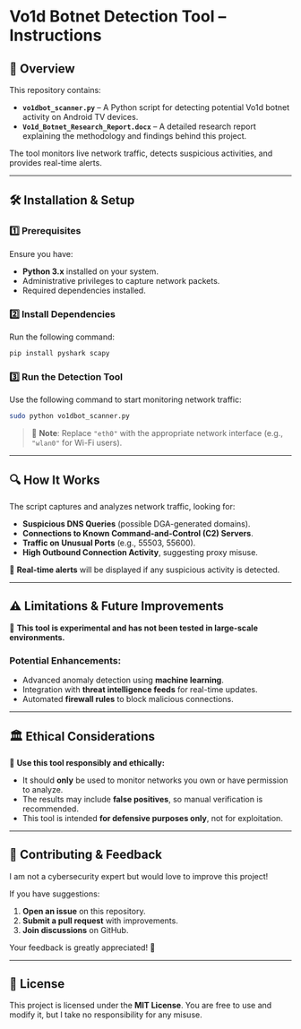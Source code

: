 # Vo1d Botnet Detection Tool – Instructions

## 📌 Overview

This repository contains:
- **`vo1dbot_scanner.py`** – A Python script for detecting potential Vo1d botnet activity on Android TV devices.
- **`Vo1d_Botnet_Research_Report.docx`** – A detailed research report explaining the methodology and findings behind this project.

The tool monitors live network traffic, detects suspicious activities, and provides real-time alerts.

---

## 🛠️ Installation & Setup

### 1️⃣ Prerequisites
Ensure you have:
- **Python 3.x** installed on your system.
- Administrative privileges to capture network packets.
- Required dependencies installed.

### 2️⃣ Install Dependencies
Run the following command:

```bash
pip install pyshark scapy
```

### 3️⃣ Run the Detection Tool
Use the following command to start monitoring network traffic:

```bash
sudo python vo1dbot_scanner.py
```

> 🔹 **Note**: Replace `"eth0"` with the appropriate network interface (e.g., `"wlan0"` for Wi-Fi users).

---

## 🔍 How It Works

The script captures and analyzes network traffic, looking for:
- **Suspicious DNS Queries** (possible DGA-generated domains).
- **Connections to Known Command-and-Control (C2) Servers**.
- **Traffic on Unusual Ports** (e.g., 55503, 55600).
- **High Outbound Connection Activity**, suggesting proxy misuse.

🚨 **Real-time alerts** will be displayed if any suspicious activity is detected.

---

## ⚠️ Limitations & Future Improvements

🚧 **This tool is experimental and has not been tested in large-scale environments.**

### Potential Enhancements:
- Advanced anomaly detection using **machine learning**.
- Integration with **threat intelligence feeds** for real-time updates.
- Automated **firewall rules** to block malicious connections.

---

## 🏛️ Ethical Considerations

🔴 **Use this tool responsibly and ethically:**
- It should **only** be used to monitor networks you own or have permission to analyze.
- The results may include **false positives**, so manual verification is recommended.
- This tool is intended **for defensive purposes only**, not for exploitation.

---

## 📢 Contributing & Feedback

I am not a cybersecurity expert but would love to improve this project! 

If you have suggestions:
1. **Open an issue** on this repository.
2. **Submit a pull request** with improvements.
3. **Join discussions** on GitHub.

Your feedback is greatly appreciated! 🚀

---

## 📜 License

This project is licensed under the **MIT License**. You are free to use and modify it, but I take no responsibility for any misuse.
